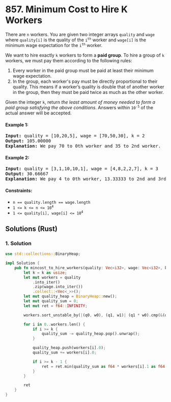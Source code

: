 # 857. Minimum Cost to Hire K Workers
There are `n` workers. You are given two integer arrays `quality` and `wage` where `quality[i]` is the quality of the <code>i<sup>th</sup></code> worker and `wage[i]` is the minimum wage expectation for the <code>i<sup>th</sup></code> worker.

We want to hire exactly `k` workers to form a **paid group**. To hire a group of `k` workers, we must pay them according to the following rules:
1. Every worker in the paid group must be paid at least their minimum wage expectation.
2. In the group, each worker's pay must be directly proportional to their quality. This means if a worker’s quality is double that of another worker in the group, then they must be paid twice as much as the other worker.

Given the integer `k`, return *the least amount of money needed to form a paid group satisfying the above conditions*. Answers within <code>10<sup>-5</sup></code> of the actual answer will be accepted.

#### Example 1:
<pre>
<strong>Input:</strong> quality = [10,20,5], wage = [70,50,30], k = 2
<strong>Output:</strong> 105.00000
<strong>Explanation:</strong> We pay 70 to 0th worker and 35 to 2nd worker.
</pre>

#### Example 2:
<pre>
<strong>Input:</strong> quality = [3,1,10,10,1], wage = [4,8,2,2,7], k = 3
<strong>Output:</strong> 30.66667
<strong>Explanation:</strong> We pay 4 to 0th worker, 13.33333 to 2nd and 3rd workers separately.
</pre>

#### Constraints:
* `n == quality.length == wage.length`
* <code>1 <= k <= n <= 10<sup>4</sup></code>
* <code>1 <= quality[i], wage[i] <= 10<sup>4</sup></code>

## Solutions (Rust)

### 1. Solution
```Rust
use std::collections::BinaryHeap;

impl Solution {
    pub fn mincost_to_hire_workers(quality: Vec<i32>, wage: Vec<i32>, k: i32) -> f64 {
        let k = k as usize;
        let mut workers = quality
            .into_iter()
            .zip(wage.into_iter())
            .collect::<Vec<_>>();
        let mut quality_heap = BinaryHeap::new();
        let mut quality_sum = 0;
        let mut ret = f64::INFINITY;

        workers.sort_unstable_by(|(q0, w0), (q1, w1)| (q1 * w0).cmp(&(q0 * w1)));

        for i in 0..workers.len() {
            if i >= k {
                quality_sum -= quality_heap.pop().unwrap();
            }

            quality_heap.push(workers[i].0);
            quality_sum += workers[i].0;

            if i >= k - 1 {
                ret = ret.min(quality_sum as f64 * workers[i].1 as f64 / workers[i].0 as f64);
            }
        }

        ret
    }
}
```
